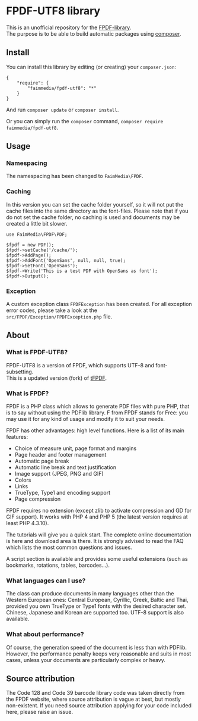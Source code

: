 # FPDF-UTF8 library


This is an unofficial repository for the [FPDF-library](http://fpdf.org/fr/script/script92.php).  
The purpose is to be able to build automatic packages using [composer](http://packagist.org).

## Install

You can install this library by editing (or creating) your `composer.json`:

	{
		"require": {
			"faimmedia/fpdf-utf8": "*"
		}
	}

And run `composer update` or `composer install`.

Or you can simply run the `composer` command, `composer require faimmedia/fpdf-utf8`.

## Usage

### Namespacing

The namespacing has been changed to `FaimMedia\FPDF`.

### Caching

In this version you can set the cache folder yourself, so it will not put the cache files into the same directory as the font-files. Please note that if you do not set the cache folder, no caching is used and documents may be created a little bit slower.

	use FaimMedia\FPDF\PDF;

	$fpdf = new PDF();
	$fpdf->setCache('/cache/');
	$fpdf->AddPage();
	$fpdf->AddFont('OpenSans', null, null, true);
	$fpdf->SetFont('OpenSans');
	$fpdf->Write('This is a test PDF with OpenSans as font');
	$fpdf->Output(); 

### Exception

A custom exception class `FPDFException` has been created. For all exception error codes, please take a look at the `src/FPDF/Exception/FPDFException.php` file.

## About

### What is FPDF-UTF8?

FPDF-UTF8 is a version of FPDF, which supports UTF-8 and font-subsetting.  
This is a updated version (fork) of [tFPDF](https://github.com/DocnetUK/tFPDF).

### What is FPDF?

FPDF is a PHP class which allows to generate PDF files with pure PHP, that is to say without using the PDFlib library. F from FPDF stands for Free: you may use it for any kind of usage and modify it to suit your needs.

FPDF has other advantages: high level functions. Here is a list of its main features:

* Choice of measure unit, page format and margins
* Page header and footer management
* Automatic page break
* Automatic line break and text justification
* Image support (JPEG, PNG and GIF)
* Colors
* Links
* TrueType, Type1 and encoding support
* Page compression

FPDF requires no extension (except zlib to activate compression and GD for GIF support). It works with PHP 4 and PHP 5 (the latest version requires at least PHP 4.3.10).

The tutorials will give you a quick start. The complete online documentation is here and download area is there. It is strongly advised to read the FAQ which lists the most common questions and issues.

A script section is available and provides some useful extensions (such as bookmarks, rotations, tables, barcodes...).

### What languages can I use?

The class can produce documents in many languages other than the Western European ones: Central European, Cyrillic, Greek, Baltic and Thai, provided you own TrueType or Type1 fonts with the desired character set. Chinese, Japanese and Korean are supported too. UTF-8 support is also available.

### What about performance?


Of course, the generation speed of the document is less than with PDFlib. However, the performance penalty keeps very reasonable and suits in most cases, unless your documents are particularly complex or heavy.

## Source attribution

The Code 128 and Code 39 barcode library code was taken directly from the FPDF website, where source attribution is vague at best, but mostly non-existent. If you need source attribution applying for your code included here, please raise an issue.
